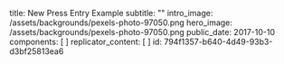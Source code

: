 title: New Press Entry Example
subtitle: ""
intro_image: /assets/backgrounds/pexels-photo-97050.png
hero_image: /assets/backgrounds/pexels-photo-97050.png
public_date: 2017-10-10
components: [ ]
replicator_content: [ ]
id: 794f1357-b640-4d49-93b3-d3bf25813ea6
